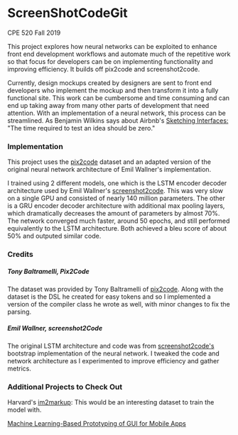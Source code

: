 # ScreenShotCodeGit

CPE 520 Fall 2019

This project explores how neural networks can be exploited to enhance front end development workflows and automate much of the repetitive work so that focus for developers can be on implementing functionality and improving efficiency. It builds off pix2code and screenshot2code.

Currently, design mockups created by designers are sent to front end developers who implement the mockup and then transform it into a fully functional site. This work can be cumbersome and time consuming and can end up taking away from many other parts of development that need attention. With an implementation of a neural network, this process can be streamlined. As Benjamin Wilkins says about Airbnb's [Sketching Interfaces:](https://airbnb.design/sketching-interfaces/) "The time required to test an idea should be zero."


### Implementation
This project uses the [pix2code](https://github.com/tonybeltramelli/pix2code/tree/master/model) dataset and an adapted version of the original neural network architecture of Emil Wallner's implementation. 

I trained using 2 different models, one which is the LSTM encoder decoder architecture used by Emil Wallner's [screenshot2code](https://github.com/emilwallner/Screenshot-to-code). This was very slow on a single GPU and consisted of nearly 140 million parameters. The other is a GRU encoder decoder architecture with additional max pooling layers, which dramatically decreases the amount of parameters by almost 70%. The network converged much faster, around 50 epochs, and still performed equivalently to the LSTM architecture. Both achieved a bleu score of about 50% and outputed similar code.


### Credits
##### Tony Baltramelli, Pix2Code
The dataset was provided by Tony Baltramelli of [pix2code](https://github.com/tonybeltramelli/pix2code/tree/master/model). Along with the dataset is the DSL he created for easy tokens and so I implemented a version of the compiler class he wrote as well, with minor changes to fix the parsing. 
##### Emil Wallner, screenshot2Code
The original LSTM architecture and code was from [screenshot2code's](https://github.com/emilwallner/Screenshot-to-code) bootstrap implementation of the neural network. I tweaked the code and network architecture as I experimented to improve efficiency and gather metrics. 

### Additional Projects to Check Out
Harvard's [im2markup](https://github.com/harvardnlp/im2markup): This would be an interesting dataset to train the model with.

[Machine Learning-Based Prototyping of GUI for Mobile Apps](https://arxiv.org/pdf/1802.02312.pdf)


